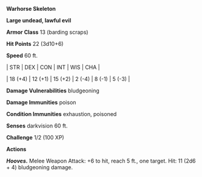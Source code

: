 **Warhorse Skeleton**

**Large undead, lawful evil**

**Armor Class** 13 (barding scraps)

**Hit Points** 22 (3d10+6)

**Speed** 60 ft.

|   STR   |   DEX   |   CON   |   INT   |   WIS   |   CHA   |
  
| 18 (+4) | 12 (+1) | 15 (+2) | 2 (-4) | 8 (-1) | 5 (-3) |

**Damage Vulnerabilities** bludgeoning

**Damage Immunities** poison

**Condition Immunities** exhaustion, poisoned

**Senses** darkvision 60 ft.

**Challenge** 1/2 (100 XP)

**Actions**

***Hooves.*** Melee Weapon Attack: +6 to hit, reach 5 ft., one target. Hit: 11 (2d6 + 4) bludgeoning damage.

